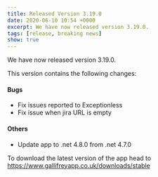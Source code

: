 ```yaml
---
title: Released Version 3.19.0
date: 2020-06-10 10:54 +0000
excerpt: We have now released version 3.19.0.
tags: [release, breaking news]
show: true
---
```


We have now released version 3.19.0.

This version contains the following changes:

#### Bugs

* Fix issues reported to Exceptionless
* Fix issue when jira URL is empty

#### Others

* Update app to .net 4.8.0 from .net 4.7.0


To download the latest version of the app head to <https://www.gallifreyapp.co.uk/downloads/stable>
